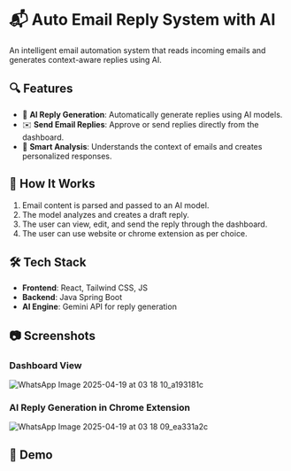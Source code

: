 # 📬 Auto Email Reply System with AI

An intelligent email automation system that reads incoming emails and generates context-aware replies using AI.

## 🔍 Features

- 🤖 **AI Reply Generation**: Automatically generate replies using AI models.
- ✉️ **Send Email Replies**: Approve or send replies directly from the dashboard.
- 🧠 **Smart Analysis**: Understands the context of emails and creates personalized responses.

## 🚀 How It Works

1. Email content is parsed and passed to an AI model.
2. The model analyzes and creates a draft reply.
3. The user can view, edit, and send the reply through the dashboard.
4. The user can use website or chrome extension as per choice.
## 🛠️ Tech Stack

- **Frontend**: React, Tailwind CSS, JS
- **Backend**: Java Spring Boot
- **AI Engine**: Gemini API for reply generation

## 📷 Screenshots

### Dashboard View
![WhatsApp Image 2025-04-19 at 03 18 10_a193181c](https://github.com/user-attachments/assets/79e5b3e6-81ca-494b-be1c-9df527ea2782)

### AI Reply Generation in Chrome Extension
![WhatsApp Image 2025-04-19 at 03 18 09_ea331a2c](https://github.com/user-attachments/assets/1ae00271-4ac0-4da9-bbe2-7b8fc7df1287)

## 📼 Demo

